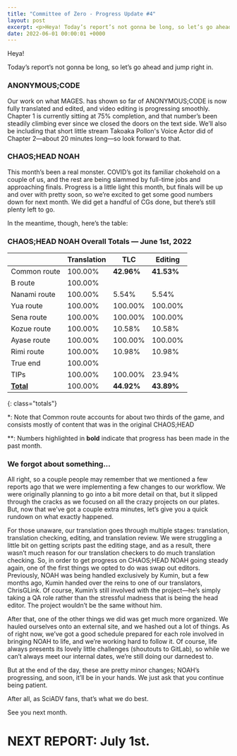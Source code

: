 ```yaml
---
title: "Committee of Zero - Progress Update #4"
layout: post
excerpt: <p>Heya! Today’s report’s not gonna be long, so let’s go ahead and jump right in.</p>
date: 2022-06-01 00:00:01 +0000
---
```


Heya!

Today’s report’s not gonna be long, so let’s go ahead and jump right in.

### ANONYMOUS;CODE

Our work on what MAGES. has shown so far of ANONYMOUS;CODE is now fully translated and edited, and video editing is progressing smoothly. Chapter 1 is currently sitting at 75% completion, and that number’s been steadily climbing ever since we closed the doors on the text side. We’ll also be including that short little stream Takoaka Pollon's Voice Actor did of Chapter 2—about 20 minutes long—so look forward to that.

### CHAOS;HEAD NOAH

This month’s been a real monster. COVID’s got its familiar chokehold on a couple of us, and the rest are being slammed by full-time jobs and approaching finals. Progress is a little light this month, but finals will be up and over with pretty soon, so we’re excited to get some good numbers down for next month. We did get a handful of CGs done, but there’s still plenty left to go.

In the meantime, though, here’s the table:

### CHAOS;HEAD NOAH Overall Totals — June 1st, 2022

|                  | **Translation** | **TLC**    | **Editing** |
| ---------------- | --------------- | ---------- | ----------- |
| Common route     | 100.00%         | **42.96%** | **41.53%**  |
| B route          | 100.00%         |            |             |
| Nanami route     | 100.00%         | 5.54%      | 5.54%       |
| Yua route        | 100.00%         | 100.00%    | 100.00%     |
| Sena route       | 100.00%         | 100.00%    | 100.00%     |
| Kozue route      | 100.00%         | 10.58%     | 10.58%      |
| Ayase route      | 100.00%         | 100.00%    | 100.00%     |
| Rimi route       | 100.00%         | 10.98%     | 10.98%      |
| True end         | 100.00%         |            |             |
| TIPs             | 100.00%         | 100.00%    | 23.94%      |
| **<u>Total</u>** | 100.00%         | **44.92%** | **43.89%**  |
{: class="totals"}

\*: Note that Common route accounts for about two thirds of the game, and consists mostly of content that was in the original CHAOS;HEAD

\*\*: Numbers highlighted in **bold** indicate that progress has been made in the past month.


### We forgot about something...

All right, so a couple people may remember that we mentioned a few reports ago that we were implementing a few changes to our workflow. We were originally planning to go into a bit more detail on that, but it slipped through the cracks as we focused on all the crazy projects on our plates. But, now that we’ve got a couple extra minutes, let’s give you a quick rundown on what exactly happened.

For those unaware, our translation goes through multiple stages: translation, translation checking, editing, and translation review. We were struggling a little bit on getting scripts past the editing stage, and as a result, there wasn’t much reason for our translation checkers to do much translation checking. So, in order to get progress on CHAOS;HEAD NOAH going steady again, one of the first things we opted to do was swap out editors. Previously, NOAH was being handled exclusively by Kumin, but a few months ago, Kumin handed over the reins to one of our translators, ChrisGLink. Of course, Kumin’s still involved with the project—he’s simply taking a QA role rather than the stressful madness that is being the head editor. The project wouldn’t be the same without him.

After that, one of the other things we did was get much more organized. We hauled ourselves onto an external site, and we hashed out a lot of things. As of right now, we’ve got a good schedule prepared for each role involved in bringing NOAH to life, and we’re working hard to follow it. Of course, life always presents its lovely little challenges (shoutouts to GitLab), so while we can’t always meet our internal dates, we’re still doing our darnedest to.

But at the end of the day, these are pretty minor changes; NOAH’s progressing, and soon, it’ll be in your hands. We just ask that you continue being patient.

After all, as SciADV fans, that’s what we do best.

See you next month.

# NEXT REPORT: July 1st.